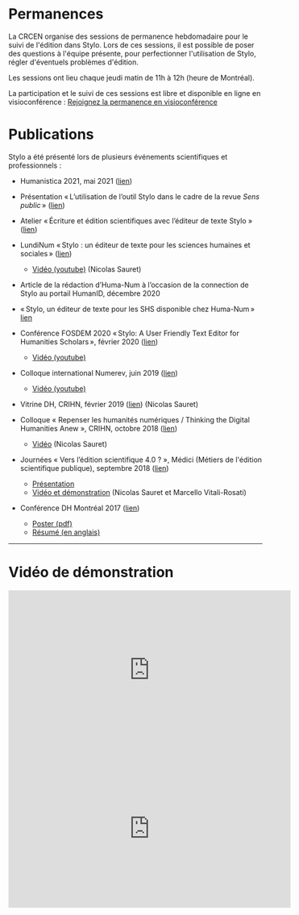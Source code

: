 # Permanences

La CRCEN organise des sessions de permanence hebdomadaire pour le suivi de l'édition dans Stylo. Lors de ces sessions, il est possible de poser des questions à l'équipe présente, pour perfectionner l'utilisation de Stylo, régler d'éventuels problèmes d'édition.

Les sessions ont lieu chaque jeudi matin de 11h à 12h (heure de Montréal).

La participation et le suivi de ces sessions est libre et disponible en ligne en visioconférence : <a class="btn btn-info" href="https://meet.jit.si/stylo" role="button">Rejoignez la permanence en visioconférence</a>

# Publications

Stylo a été présenté lors de plusieurs événements scientifiques et professionnels :

- Humanistica 2021, mai 2021 ([lien](https://humanistica2021.sciencesconf.org))
 - Présentation « L’utilisation de l’outil Stylo dans le cadre de la revue *Sens public* » ([lien](https://humanistica2021.sciencesconf.org/340826))
 - Atelier « Écriture et édition scientifiques avec l’éditeur de texte Stylo » ([lien](https://humanistica2021.sciencesconf.org/340911))

- LundiNum « Stylo : un éditeur de texte pour les sciences humaines et sociales » ([lien](https://agenda.inha.fr/events/stylo-un-editeur-de-texte-pour-les-sciences-humaines-et-sociales))
  - [Vidéo (youtube)](https://www.youtube.com/watch?v=ATvCk6NSpdQ&list=PLsl8NWzVv6T2CQFtBOfnlA_EKLFeCFSUG) (Nicolas Sauret)

- Article de la rédaction d’Huma-Num à l’occasion de la connection de Stylo au portail HumanID, décembre 2020
 - « Stylo, un éditeur de texte pour les SHS disponible chez Huma-Num » [lien](https://humanum.hypotheses.org/6311)

- Conférence FOSDEM 2020 « Stylo: A User Friendly Text Editor for Humanities Scholars », février 2020 ([lien](https://archive.fosdem.org/2020/))
  - [Vidéo (youtube)](https://youtu.be/OymvZQpkFAM)

- Colloque international Numerev, juin 2019 ([lien](https://numerev.com/agenda.id-9.html))
  - [Vidéo (youtube)](https://youtu.be/-WHoTXw6Two?t=20878)

- Vitrine DH, CRIHN, février 2019 ([lien](https://crihn.openum.ca/nouvelles/2018/12/01/vitrine-hn-dh-showcase-2019/)) (Nicolas Sauret)

- Colloque « Repenser les humanités numériques / Thinking the Digital Humanities Anew », CRIHN, octobre 2018 ([lien](https://www.crihn.org/colloque-2018/))
  - [Vidéo](https://archive.org/embed/CRIHN2018NicolasSauretStyloUnditeurSmantiquePourLesHumanits) (Nicolas Sauret)

- Journées « Vers l’édition scientifique 4.0 ? », Médici (Métiers de l'édition scientifique publique), septembre 2018 ([lien](https://medici2018.sciencesconf.org/))
  - [Présentation](https://ecrituresnumeriques.github.io/s_StyloMedici/)
  - [Vidéo et démonstration](https://www.youtube.com/embed/qcwEqbcxBF8) (Nicolas Sauret et Marcello Vitali-Rosati)

- Conférence DH Montréal 2017 ([lien](https://dh2017.adho.org/program-2/abstracts/))
  - [Poster (pdf)](uploads/pdf/poster_Stylo_DH2017.pdf)
  - [Résumé (en anglais)](https://dh2017.adho.org/abstracts/224/224.pdf)

---

# Vidéo de démonstration

<iframe width="560" height="315" src="https://ia601507.us.archive.org/24/items/stylo-doc-fr/StyloDocFR.mp4" frameborder="0" allow="accelerometer; autoplay; encrypted-media; gyroscope; picture-in-picture" allowfullscreen style="align:center;"></iframe>

<iframe width="560" height="315" src="https://www.youtube.com/embed/qcwEqbcxBF8" frameborder="0" allow="accelerometer; autoplay; encrypted-media; gyroscope; picture-in-picture" allowfullscreen style="align:center;"></iframe>